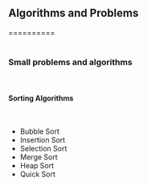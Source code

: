 <h2>Algorithms and Problems</h2>
==========<br><br>

<h3>Small problems and algorithms</h3><br>
<h4>Sorting Algorithms</h4><br>
<ul>
<li>Bubble Sort</li>
<li>Insertion Sort</li>
<li>Selection Sort</li>
<li>Merge Sort</li>
<li>Heap Sort</li>
<li>Quick Sort</li>
</ul>
